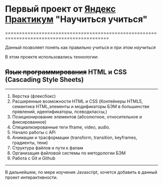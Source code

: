 # Первый проект от [Яндекс Практикум](https://practicum.yandex.ru/) **"Научиться учиться"**
===========================================================================================

Данный позволяет понять как правильно учиться и при этом *научиться*

В этом проекте использовались технологии:
## **~~Язык программирования~~ HTML и CSS (Cascading Style Sheets)**
--------------------------------------------------------------------
  1. Верстка (флексбокс)
  2. Расширенные возможности HTML и CSS (Контейнеры HTML5, семантика HTML,элементы и модификаторы БЭМ в большинстве прявлений, идентификаторы, псеводклассы,)
  3. Позиционирование элементов (абсолютное, относительное и фиксированное)
  4. Специализированные теги Iframe, video, audio.
  5. Начало работы с APi
  6. Анимации и трасформации (transform, transition, keyframes, градиенты, тени)
  7. Структура файлов и пути к фалам
  8. Организация файловой системы по методологии БЭМ
  9. Работа с Git и Github

---
В дальнейшем, по мере изучения Javascript, хочется добавить в данный проект интерактивности.
